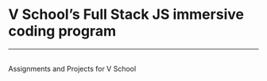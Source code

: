 # V School’s Full Stack JS immersive coding program
<hr />
<br />
Assignments and Projects for V School

